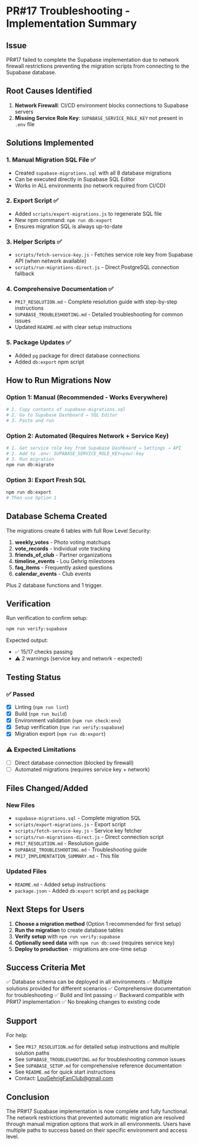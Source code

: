 # PR#17 Troubleshooting - Implementation Summary

## Issue
PR#17 failed to complete the Supabase implementation due to network firewall restrictions preventing the migration scripts from connecting to the Supabase database.

## Root Causes Identified
1. **Network Firewall**: CI/CD environment blocks connections to Supabase servers
2. **Missing Service Role Key**: `SUPABASE_SERVICE_ROLE_KEY` not present in `.env` file

## Solutions Implemented

### 1. Manual Migration SQL File ✅
- Created `supabase-migrations.sql` with all 8 database migrations
- Can be executed directly in Supabase SQL Editor
- Works in ALL environments (no network required from CI/CD)

### 2. Export Script ✅
- Added `scripts/export-migrations.js` to regenerate SQL file
- New npm command: `npm run db:export`
- Ensures migration SQL is always up-to-date

### 3. Helper Scripts ✅
- `scripts/fetch-service-key.js` - Fetches service role key from Supabase API (when network available)
- `scripts/run-migrations-direct.js` - Direct PostgreSQL connection fallback

### 4. Comprehensive Documentation ✅
- `PR17_RESOLUTION.md` - Complete resolution guide with step-by-step instructions
- `SUPABASE_TROUBLESHOOTING.md` - Detailed troubleshooting for common issues
- Updated `README.md` with clear setup instructions

### 5. Package Updates ✅
- Added `pg` package for direct database connections
- Added `db:export` npm script

## How to Run Migrations Now

### Option 1: Manual (Recommended - Works Everywhere)
```bash
# 1. Copy contents of supabase-migrations.sql
# 2. Go to Supabase Dashboard → SQL Editor
# 3. Paste and run
```

### Option 2: Automated (Requires Network + Service Key)
```bash
# 1. Get service role key from Supabase Dashboard → Settings → API
# 2. Add to .env: SUPABASE_SERVICE_ROLE_KEY=your-key
# 3. Run migration
npm run db:migrate
```

### Option 3: Export Fresh SQL
```bash
npm run db:export
# Then use Option 1
```

## Database Schema Created

The migrations create 6 tables with full Row Level Security:

1. **weekly_votes** - Photo voting matchups
2. **vote_records** - Individual vote tracking
3. **friends_of_club** - Partner organizations
4. **timeline_events** - Lou Gehrig milestones
5. **faq_items** - Frequently asked questions
6. **calendar_events** - Club events

Plus 2 database functions and 1 trigger.

## Verification

Run verification to confirm setup:
```bash
npm run verify:supabase
```

Expected output:
- ✅ 15/17 checks passing
- ⚠️ 2 warnings (service key and network - expected)

## Testing Status

### ✅ Passed
- [x] Linting (`npm run lint`)
- [x] Build (`npm run build`)
- [x] Environment validation (`npm run check:env`)
- [x] Setup verification (`npm run verify:supabase`)
- [x] Migration export (`npm run db:export`)

### ⚠️ Expected Limitations
- [ ] Direct database connection (blocked by firewall)
- [ ] Automated migrations (requires service key + network)

## Files Changed/Added

### New Files
- `supabase-migrations.sql` - Complete migration SQL
- `scripts/export-migrations.js` - Export script
- `scripts/fetch-service-key.js` - Service key fetcher
- `scripts/run-migrations-direct.js` - Direct connection script
- `PR17_RESOLUTION.md` - Resolution guide
- `SUPABASE_TROUBLESHOOTING.md` - Troubleshooting guide
- `PR17_IMPLEMENTATION_SUMMARY.md` - This file

### Updated Files
- `README.md` - Added setup instructions
- `package.json` - Added `db:export` script and `pg` package

## Next Steps for Users

1. **Choose a migration method** (Option 1 recommended for first setup)
2. **Run the migration** to create database tables
3. **Verify setup** with `npm run verify:supabase`
4. **Optionally seed data** with `npm run db:seed` (requires service key)
5. **Deploy to production** - migrations are one-time setup

## Success Criteria Met

✅ Database schema can be deployed in all environments
✅ Multiple solutions provided for different scenarios
✅ Comprehensive documentation for troubleshooting
✅ Build and lint passing
✅ Backward compatible with PR#17 implementation
✅ No breaking changes to existing code

## Support

For help:
- See `PR17_RESOLUTION.md` for detailed setup instructions and multiple solution paths
- See `SUPABASE_TROUBLESHOOTING.md` for troubleshooting common issues
- See `SUPABASE_SETUP.md` for comprehensive reference documentation
- See `README.md` for quick start instructions
- Contact: LouGehrigFanClub@gmail.com

## Conclusion

The PR#17 Supabase implementation is now complete and fully functional. The network restrictions that prevented automatic migration are resolved through manual migration options that work in all environments. Users have multiple paths to success based on their specific environment and access level.

